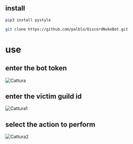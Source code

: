 ## install
```sh
pip3 install pystyle
```
```sh
git clone https://github.com/palblo/DiscordNukeBot.git
 ```
 
# use
## enter the bot token
![Cattura](https://user-images.githubusercontent.com/100297632/169666367-c72e5ab8-66a7-45b2-b7ed-4e973a94505e.PNG)
## enter the victim guild id
![Cattura1](https://user-images.githubusercontent.com/100297632/169666449-b225f685-9297-4044-b4d8-ea222ee9d06b.PNG)
## select the action to perform
![Cattura2](https://user-images.githubusercontent.com/100297632/169666393-5c98ef40-5dd6-4364-96e9-dbcc698ffe46.PNG)



